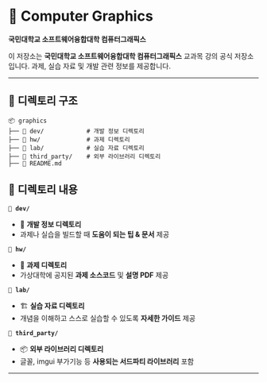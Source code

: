 # 🎨 Computer Graphics  

**국민대학교 소프트웨어융합대학 컴퓨터그래픽스**  

이 저장소는 **국민대학교 소프트웨어융합대학 컴퓨터그래픽스** 교과목 강의 공식 저장소입니다. 과제, 실습 자료 및 개발 관련 정보를 제공합니다.

---

## 📂 디렉토리 구조  

```
📦 graphics
├── 📂 dev/            # 개발 정보 디렉토리
├── 📂 hw/             # 과제 디렉토리
├── 📂 lab/            # 실습 자료 디렉토리
├── 📂 third_party/    # 외부 라이브러리 디렉토리
├── 📜 README.md      
```



## 📂 디렉토리 내용  

**`📂 dev/`**  
   - 🔧 **개발 정보 디렉토리**  
   - 과제나 실습을 빌드할 때 **도움이 되는 팁 & 문서** 제공  

**`📂 hw/`**  
   - 📜 **과제 디렉토리**  
   - 가상대학에 공지된 **과제 소스코드** 및 **설명 PDF** 제공  

**`📂 lab/`**  
   - 🏗️ **실습 자료 디렉토리**  
   - 개념을 이해하고 스스로 실습할 수 있도록 **자세한 가이드** 제공  


**`📂 third_party/`**  
   - 📦 **외부 라이브러리 디렉토리**  
   - 글꼴, imgui 부가기능 등 **사용되는 서드파티 라이브러리** 포함  

---
